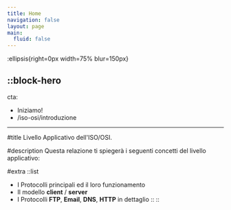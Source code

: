 ```yaml
---
title: Home
navigation: false
layout: page
main:
  fluid: false
---
```


:ellipsis{right=0px width=75% blur=150px}

::block-hero
---
cta:
  - Iniziamo!
  - /iso-osi/introduzione
---

#title
Livello Applicativo dell'ISO/OSI.

#description
Questa relazione ti spiegerà i seguenti concetti del livello applicativo: 

#extra
  ::list
  - I Protocolli principali ed il loro funzionamento
  - Il modello **client** / **server**
  - I Protocolli **FTP**, **Email**, **DNS**, **HTTP** in dettaglio
  ::
::

